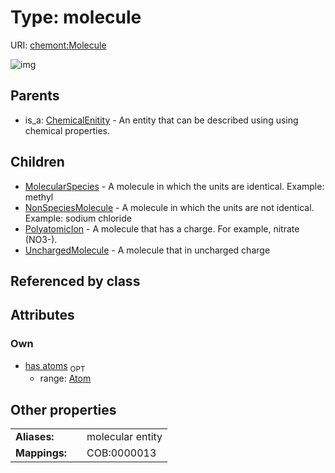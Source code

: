 
# Type: molecule




URI: [chemont:Molecule](http://w3id.org/chemontMolecule)


![img](http://yuml.me/diagram/nofunky;dir:TB/class/[UnchargedMolecule],[PolyatomicIon],[NonSpeciesMolecule],[Atom]<has%20atoms%200..1-++[Molecule],[Molecule]^-[UnchargedMolecule],[Molecule]^-[PolyatomicIon],[Molecule]^-[NonSpeciesMolecule],[Molecule]^-[MolecularSpecies],[ChemicalEnitity]^-[Molecule],[MolecularSpecies],[ChemicalEnitity],[Atom])

## Parents

 *  is_a: [ChemicalEnitity](ChemicalEnitity.md) - An entity that can be described using using chemical properties.

## Children

 * [MolecularSpecies](MolecularSpecies.md) - A molecule in which the units are identical. Example: methyl
 * [NonSpeciesMolecule](NonSpeciesMolecule.md) - A molecule in which the units are not identical. Example: sodium chloride
 * [PolyatomicIon](PolyatomicIon.md) - A molecule that has a charge. For example, nitrate (NO3-).
 * [UnchargedMolecule](UnchargedMolecule.md) - A molecule that in uncharged charge

## Referenced by class


## Attributes


### Own

 * [has atoms](has_atoms.md)  <sub>OPT</sub>
    * range: [Atom](Atom.md)

## Other properties

|  |  |  |
| --- | --- | --- |
| **Aliases:** | | molecular entity |
| **Mappings:** | | COB:0000013 |

